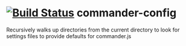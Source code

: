 [![Build Status](https://secure.travis-ci.org/ForbesLindesay/commander-config.png?branch=master)](http://travis-ci.org/ForbesLindesay/commander-config)
commander-config
================

Recursively walks up directories from the current directory to look for settings files to provide defaults for commander.js